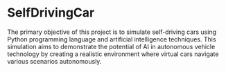 # SelfDrivingCar
The primary objective of this project is to simulate self-driving cars using Python programming language and artificial intelligence techniques. This simulation aims to demonstrate the potential of AI in autonomous vehicle technology by creating a realistic environment where virtual cars navigate various scenarios autonomously.
